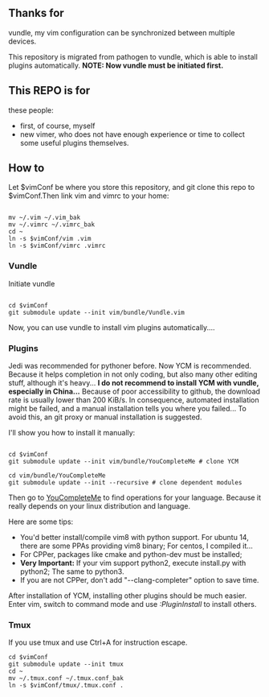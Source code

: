 ## Thanks for
vundle, my vim configuration can be synchronized between multiple devices.

This repository is migrated from pathogen to vundle, which is able to
install plugins automatically. **NOTE: Now vundle must be initiated first.**

## This REPO is for

these people:

- first, of course, myself
- new vimer, who does not have enough experience or time to collect some useful
plugins themselves.

## How to

Let $vimConf be where you store this repository, and git clone this repo to
$vimConf.Then link vim and vimrc to your home:

``` shell

mv ~/.vim ~/.vim_bak
mv ~/.vimrc ~/.vimrc_bak
cd ~
ln -s $vimConf/vim .vim
ln -s $vimConf/vimrc .vimrc
```

### Vundle

Initiate vundle

``` shell

cd $vimConf
git submodule update --init vim/bundle/Vundle.vim
```
Now, you can use vundle to install vim plugins automatically....

### Plugins

Jedi was recommended for pythoner before. Now YCM is recommended.
Because it helps completion in not only coding, but also many other editing
stuff, although it's heavy...
**I do not recommend to install YCM with vundle, especially in China...**
Because of poor accessibility to github,
the download rate is usually lower than 200 KiB/s.
In consequence, automated installation might be failed, and a manual
installation tells you where you failed...
To avoid this, an git proxy or manual installation is suggested.

I'll show you how to install it manually:

``` shell

cd $vimConf
git submodule update --init vim/bundle/YouCompleteMe # clone YCM

cd vim/bundle/YouCompleteMe
git submodule update --init --recursive # clone dependent modules
```

Then go to
[YouCompleteMe](https://github.com/Valloric/YouCompleteMe)
to find operations for your language. Because it really depends on your
linux distribution and language.

Here are some tips:

- You'd better install/compile vim8 with python support.
For ubuntu 14, there are some PPAs providing vim8 binary;
For centos, I compiled it...
- For CPPer, packages like cmake and python-dev must be installed;
- **Very Important:** If your vim support python2,
execute install.py with python2; The same to python3.
- If you are not CPPer, don't add "--clang-completer" option to save time.


After installation of YCM, installing other plugins should be much easier.
Enter vim, switch to command mode and use *:PluginInstall* to install others.

### Tmux

If you use tmux and use Ctrl+A for instruction escape.

```
cd $vimConf
git submodule update --init tmux
cd ~
mv ~/.tmux.conf ~/.tmux.conf_bak
ln -s $vimConf/tmux/.tmux.conf .
```

